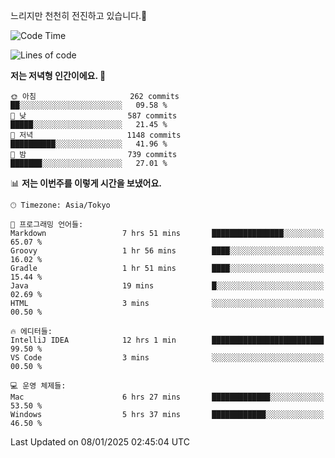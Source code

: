 느리지만 천천히 전진하고 있습니다.🐢

<!--START_SECTION:waka-->
![Code Time](http://img.shields.io/badge/Code%20Time-1%2C512%20hrs%2017%20mins-blue)

![Lines of code](https://img.shields.io/badge/%EC%A0%80%EB%8A%94%20%EC%97%AC%ED%83%9C%EA%B9%8C%EC%A7%80%20-919.0%20thousand%20%EC%A4%84%EC%9D%98%20%EC%BD%94%EB%93%9C%EB%A5%BC%20%EC%9E%91%EC%84%B1%ED%96%88%EC%96%B4%EC%9A%94.-blue)

**저는 저녁형 인간이에요. 🦉** 

```text
🌞 아침                     262 commits         ██░░░░░░░░░░░░░░░░░░░░░░░   09.58 % 
🌆 낮　                     587 commits         █████░░░░░░░░░░░░░░░░░░░░   21.45 % 
🌃 저녁                     1148 commits        ██████████░░░░░░░░░░░░░░░   41.96 % 
🌙 밤　                     739 commits         ███████░░░░░░░░░░░░░░░░░░   27.01 % 
```


📊 **저는 이번주를 이렇게 시간을 보냈어요.** 

```text
🕑︎ Timezone: Asia/Tokyo

💬 프로그래밍 언어들: 
Markdown                 7 hrs 51 mins       ████████████████░░░░░░░░░   65.07 % 
Groovy                   1 hr 56 mins        ████░░░░░░░░░░░░░░░░░░░░░   16.02 % 
Gradle                   1 hr 51 mins        ████░░░░░░░░░░░░░░░░░░░░░   15.44 % 
Java                     19 mins             █░░░░░░░░░░░░░░░░░░░░░░░░   02.69 % 
HTML                     3 mins              ░░░░░░░░░░░░░░░░░░░░░░░░░   00.50 % 

🔥 에디터들: 
IntelliJ IDEA            12 hrs 1 min        █████████████████████████   99.50 % 
VS Code                  3 mins              ░░░░░░░░░░░░░░░░░░░░░░░░░   00.50 % 

💻 운영 체제들: 
Mac                      6 hrs 27 mins       █████████████░░░░░░░░░░░░   53.50 % 
Windows                  5 hrs 37 mins       ████████████░░░░░░░░░░░░░   46.50 % 
```


 Last Updated on 08/01/2025 02:45:04 UTC
<!--END_SECTION:waka-->
